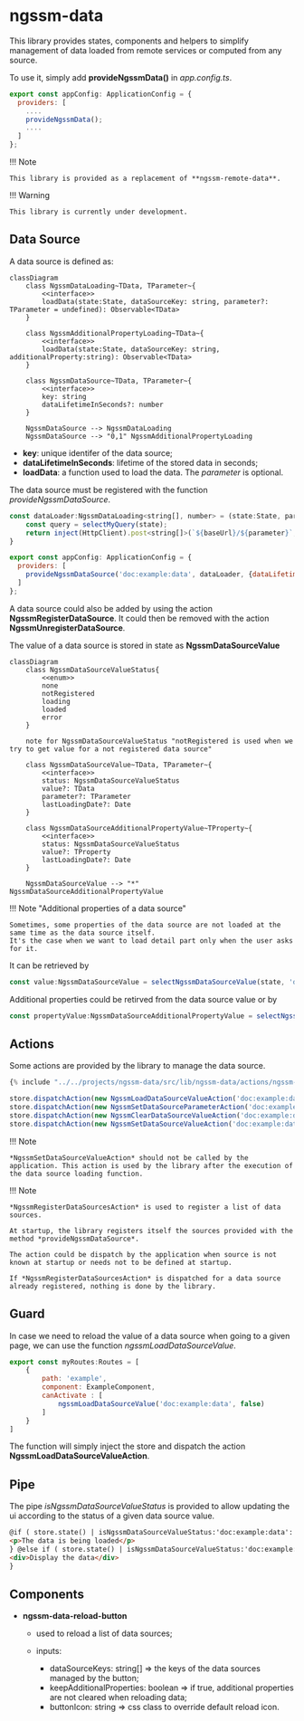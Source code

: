 # ngssm-data

This library provides states, components and helpers to simplify management of data loaded from remote services or computed from any source.

To use it, simply add **provideNgssmData()** in _app.config.ts_.

```javascript
export const appConfig: ApplicationConfig = {
  providers: [
    ....
    provideNgssmData();
    ....
  ]
};
```

!!! Note

    This library is provided as a replacement of **ngssm-remote-data**.

!!! Warning

    This library is currently under development.

## Data Source

A data source is defined as:

```mermaid
classDiagram
    class NgssmDataLoading~TData, TParameter~{
        <<interface>>
        loadData(state:State, dataSourceKey: string, parameter?: TParameter = undefined): Observable<TData>
    }

    class NgssmAdditionalPropertyLoading~TData~{
        <<interface>>
        loadData(state:State, dataSourceKey: string, additionalProperty:string): Observable<TData>
    }

    class NgssmDataSource~TData, TParameter~{
        <<interface>>
        key: string
        dataLifetimeInSeconds?: number
    }

    NgssmDataSource --> NgssmDataLoading
    NgssmDataSource --> "0,1" NgssmAdditionalPropertyLoading
```

- **key**: unique identifer of the data source;
- **dataLifetimeInSeconds**: lifetime of the stored data in seconds;
- **loadData**: a function used to load the data. The _parameter_ is optional.

The data source must be registered with the function _provideNgssmDataSource_.

```javascript
const dataLoader:NgssmDataLoading<string[], number> = (state:State, parameter?:number) : Observable<string[]> => {
    const query = selectMyQuery(state);
    return inject(HttpClient).post<string[]>(`${baseUrl}/${parameter}`, query);
}

export const appConfig: ApplicationConfig = {
  providers: [
    provideNgssmDataSource('doc:example:data', dataLoader, {dataLifetimeInSeconds: 6000});
  ]
};
```

A data source could also be added by using the action **NgssmRegisterDataSource**. It could then be removed with the action **NgssmUnregisterDataSource**.

The value of a data source is stored in state as **NgssmDataSourceValue**

```mermaid
classDiagram
    class NgssmDataSourceValueStatus{
        <<enum>>
        none
        notRegistered
        loading
        loaded
        error
    }

    note for NgssmDataSourceValueStatus "notRegistered is used when we try to get value for a not registered data source"

    class NgssmDataSourceValue~TData, TParameter~{
        <<interface>>
        status: NgssmDataSourceValueStatus
        value?: TData
        parameter?: TParameter
        lastLoadingDate?: Date
    }

    class NgssmDataSourceAdditionalPropertyValue~TProperty~{
        <<interface>>
        status: NgssmDataSourceValueStatus
        value?: TProperty
        lastLoadingDate?: Date
    }

    NgssmDataSourceValue --> "*" NgssmDataSourceAdditionalPropertyValue
```

!!! Note "Additional properties of a data source"

    Sometimes, some properties of the data source are not loaded at the same time as the data source itself.
    It's the case when we want to load detail part only when the user asks for it.

It can be retrieved by

```javascript
const value:NgssmDataSourceValue = selectNgssmDataSourceValue(state, 'doc:example:data');
```

Additional properties could be retirved from the data source value or by

```javascript
const propertyValue:NgssmDataSourceAdditionalPropertyValue = selectNgssmDataSourceAdditionalPropertyValue(state, 'doc:example:data', propertyName);
```

## Actions

Some actions are provided by the library to manage the data source.

```typescript
{% include "../../projects/ngssm-data/src/lib/ngssm-data/actions/ngssm-data-action-type.ts" %}
```

```javascript
store.dispatchAction(new NgssmLoadDataSourceValueAction('doc:example:data', { forceReload: true }));
store.dispatchAction(new NgssmSetDataSourceParameterAction('doc:example:data', 567));
store.dispatchAction(new NgssmClearDataSourceValueAction('doc:example:data'));
store.dispatchAction(new NgssmSetDataSourceValueAction('doc:example:data', NgssmDataSourceValueStatus.loaded, ['val1', 'val2']));
```

!!! Note

    *NgssmSetDataSourceValueAction* should not be called by the application. This action is used by the library after the execution of the data source loading function.

!!! Note

    *NgssmRegisterDataSourcesAction* is used to register a list of data sources.

    At startup, the library registers itself the sources provided with the method *provideNgssmDataSource*.

    The action could be dispatch by the application when source is not known at startup or needs not to be defined at startup.

    If *NgssmRegisterDataSourcesAction* is dispatched for a data source already registered, nothing is done by the library.

## Guard

In case we need to reload the value of a data source when going to a given page, we can use the function _ngssmLoadDataSourceValue_.

```javascript
export const myRoutes:Routes = [
    {
        path: 'example',
        component: ExampleComponent,
        canActivate : [
            ngssmLoadDataSourceValue('doc:example:data', false)
        ]
    }
]
```

The function will simply inject the store and dispatch the action **NgssmLoadDataSourceValueAction**.

## Pipe

The pipe _isNgssmDataSourceValueStatus_ is provided to allow updating the ui according to the status of a given data source value.

```html
@if ( store.state() | isNgssmDataSourceValueStatus:'doc:example:data':'loading') {
<p>The data is being loaded</p>
} @else if ( store.state() | isNgssmDataSourceValueStatus:'doc:example:data':'loaded':'error'){
<div>Display the data</div>
}
```

## Components

- **ngssm-data-reload-button**

  - used to reload a list of data sources;
  - inputs:

    - dataSourceKeys: string[] => the keys of the data sources managed by the button;
    - keepAdditionalProperties: boolean => if true, additional properties are not cleared when reloading data;
    - buttonIcon: string => css class to override default reload icon.
